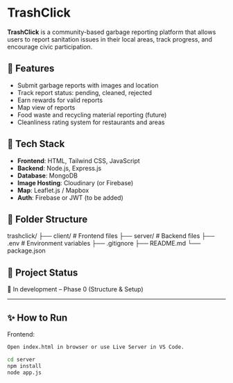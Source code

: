 # TrashClick

**TrashClick** is a community-based garbage reporting platform that allows users to report sanitation issues in their local areas, track progress, and encourage civic participation.

## 🚀 Features
- Submit garbage reports with images and location
- Track report status: pending, cleaned, rejected
- Earn rewards for valid reports
- Map view of reports
- Food waste and recycling material reporting (future)
- Cleanliness rating system for restaurants and areas

## 🧰 Tech Stack
- **Frontend**: HTML, Tailwind CSS, JavaScript
- **Backend**: Node.js, Express.js
- **Database**: MongoDB
- **Image Hosting**: Cloudinary (or Firebase)
- **Map**: Leaflet.js / Mapbox
- **Auth**: Firebase or JWT (to be added)

## 📁 Folder Structure
trashclick/
├── client/ # Frontend files
├── server/ # Backend files
├── .env # Environment variables
├── .gitignore
├── README.md
└── package.json


## 📌 Project Status
🚧 In development – Phase 0 (Structure & Setup)

---

## ✨ How to Run
Frontend:
```bash
Open index.html in browser or use Live Server in VS Code.

cd server
npm install
node app.js